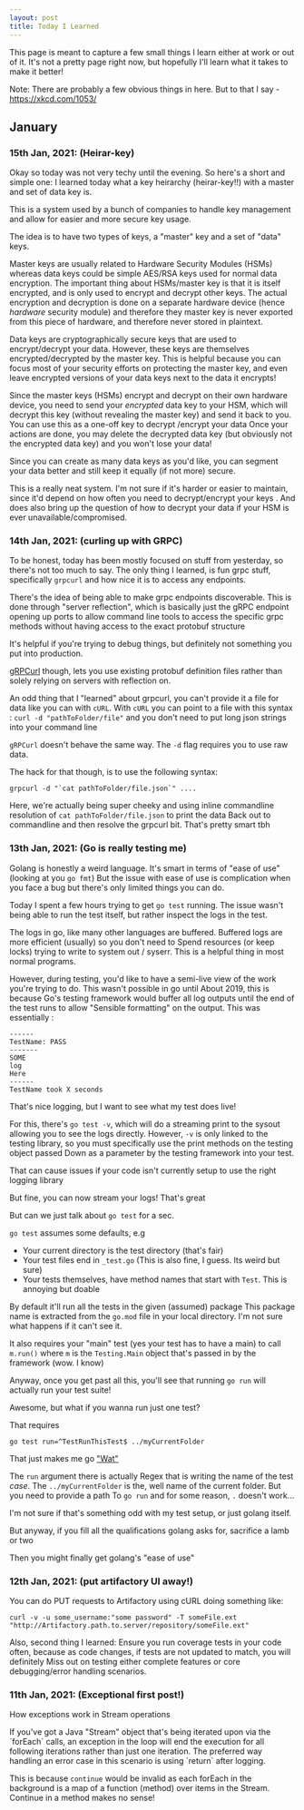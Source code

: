 ```yaml
---
layout: post
title: Today I Learned
---
```


This page is meant to capture a few small things I learn either at work or out of it.
It's not a pretty page right now, but hopefully I'll learn what it takes to make it better!

Note: There are probably a few obvious things in here. But to that I say - https://xkcd.com/1053/

## January



### 15th Jan, 2021: (Heirar-key)

Okay so today was not very techy until the evening. So here's a short and simple one:
I learned today what a key heirarchy (heirar-key!!) with a master and set of data key is.

This is a system used by a bunch of companies to handle key management and allow for easier and 
more secure key usage.

The idea is to have two types of keys, a "master" key and a set of "data" keys.

Master keys are usually related to Hardware Security Modules (HSMs) whereas data keys could be simple AES/RSA keys used 
for normal data encryption. The important thing about HSMs/master key is that it is itself encrypted, and is only used to encrypt and decrypt
other keys. The actual encryption and decryption is done on a separate hardware device (hence _hardware_ security module) and therefore they master key
is never exported from this piece of hardware, and therefore never stored in plaintext.

Data keys are cryptographically secure keys that are used to encrypt/decrypt your data. However, these keys are themselves encrypted/decrypted by the master key.
This is helpful because you can focus most of your security efforts on protecting the master key, and even leave encrypted versions of your data keys next to the data
it encrypts!

Since the master keys (HSMs) encrypt and decrypt on their own hardware device, you need to send your _encrypted_ data key to your HSM,
which will decrypt this key (without revealing the master key) and send it back to you. You can use this as a one-off key to decrypt /encrypt your data
Once your actions are done, you may delete the decrypted data key (but obviously not the encrypted data key) and you won't lose your data!

Since you can create as many data keys as you'd like, you can segment your data better and still keep it equally (if not more) secure.

This is a really neat system. I'm not sure if it's harder or easier to maintain, since it'd depend on how often you need to decrypt/encrypt your keys
. And does also bring up the question of how to decrypt your data if your HSM is ever unavailable/compromised. 



### 14th Jan, 2021: (curling up with GRPC)
To be honest, today has been mostly focused on stuff from yesterday, so there's not too much to say.
The only thing I learned, is fun grpc stuff, specifically `grpcurl` and how nice it is to access any endpoints.

There's the idea of being able to make grpc endpoints discoverable. This is done through "server reflection", which is basically 
just the gRPC endpoint opening up ports to allow command line tools to access the specific grpc methods without having access to the exact protobuf structure

It's helpful if you're trying to debug things, but definitely not something you put into production.

[gRPCurl](https://github.com/fullstorydev/grpcurl) though, lets you use existing protobuf definition files rather than
solely relying on servers with reflection on. 

An odd thing that I "learned" about grpcurl, you can't provide it a file for data like you can with `cURL`.
With `cURL` you can point to a file with this syntax : `curl -d "pathToFolder/file"` and you don't need to put long json strings into your command line

`gRPCurl` doesn't behave the same way. The `-d` flag requires you to use raw data. 

The hack for that though, is to use the following syntax:
```
grpcurl -d "`cat pathToFolder/file.json`" ....

```

Here, we're actually being super cheeky and using inline commandline resolution of `cat pathToFolder/file.json` to print the data
Back out to commandline and then resolve the grpcurl bit. That's pretty smart tbh




### 13th Jan, 2021: (Go is really testing me)

Golang is honestly a weird language. It's smart in terms of "ease of use" (looking at you `go fmt`)
But the issue with ease of use is complication when you face a bug but there's only limited things you can do.

Today I spent a few hours trying to get `go test` running.
The issue wasn't being able to run the test itself, but rather inspect the logs in the test.

The logs in go, like many other languages are buffered. Buffered logs are more efficient (usually) so you don't need to
Spend resources (or keep locks) trying to write to system out / syserr. This is a helpful thing in most normal programs.

However, during testing, you'd like to have a semi-live view of the work you're trying to do. This wasn't possible in go until
About 2019, this is because Go's testing framework would buffer all log outputs until the end of the test runs to allow
"Sensible formatting" on the output. This was essentially :

```
------ 
TestName: PASS
-------
SOME
log
Here
------
TestName took X seconds
```
That's nice logging, but I want to see what my test does live!

For this, there's `go test -v`, which will do a streaming print to the sysout allowing you to see the logs directly.
However, `-v` is only linked to the testing library, so you must specifically use the print methods on the testing object passed
Down as a parameter by the testing framework into your test.

That can cause issues if your code isn't currently setup to use the right logging library

But fine, you can now stream your logs! That's great

But can we just talk about ` go test ` for a sec.

`go test` assumes some defaults, e.g

- Your current directory is the test directory (that's fair)
- Your test files end in `_test.go` (This is also fine, I guess. Its weird but sure)
- Your tests themselves, have method names that start with `Test`. This is annoying but doable

By default it'll run all the tests in the given (assumed) package
This package name is extracted from the `go.mod` file in your local directory. I'm not sure what happens if it can't see it.

It also requires your "main" test (yes your test has to have a main) to call `m.run()` where `m` is the 
`Testing.Main` object that's passed in by the framework (wow. I know)

Anyway, once you get past all this, you'll see that running `go run` will actually run your test suite!

Awesome, but what if you wanna run just one test?

That requires 
```
go test run=^TestRunThisTest$ ../myCurrentFolder
```

That just makes me go ["Wat"](https://www.destroyallsoftware.com/talks/wat)

The `run` argument there is actually Regex that is writing the name of the test *case*. 
The `../myCurrentFolder` is the, well name of the current folder. But you need to provide a path
To `go run` and for some reason, `.` doesn't work...

I'm not sure if that's something odd with my test setup, or just golang itself.

But anyway, if you fill all the qualifications golang asks for, sacrifice a lamb or two

Then you might finally get golang's "ease of use"

### 12th Jan, 2021: (put artifactory UI away!)


You can do PUT requests to Artifactory using cURL doing something like:
```
curl -v -u some_username:"some password" -T someFile.ext "http://Artifactory.path.to.server/repository/someFile.ext"
```

Also, second thing I learned:
Ensure you run coverage tests in your code often, because as code changes, if tests are not updated to match, you will definitely
Miss out on testing either complete features or core debugging/error handling scenarios.


### 11th Jan, 2021: (Exceptional first post!)

How exceptions work in Stream operations
<p>
If you've got a Java "Stream" object that's being iterated upon via the `forEach` calls,
an exception in the loop will end the execution for all following iterations rather than just one iteration. 
The preferred way handling an error case in this scenario is using `return` after logging.

This is because `continue` would be invalid as each forEach in the background is a map of a function (method) over items in the Stream. 
Continue in a method makes no sense! 
</p>


